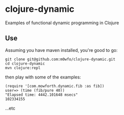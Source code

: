 clojure-dynamic
===============

Examples of functional dynamic programming in Clojure

Use
---

Assuming you have maven installed, you're good to go:

    git clone git@github.com:m0wfo/clojure-dynamic.git
    cd clojure-dynamic
    mvn clojure:repl

then play with some of the examples:

    (require '[com.mowforth.dynamic.fib :as fib])
    user=> (time (fib/pure 40))
    "Elapsed time: 4442.101648 msecs"
    102334155

...etc
